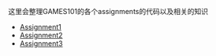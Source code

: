 这里会整理GAMES101的各个assignments的代码以及相关的知识

* [Assignment1](assignment1.md)
* [Assignment2](assignment2.md)
* [Assignment3](assignment3.md)
